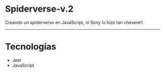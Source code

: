 # Spiderverse-v.2

Creando un spiderverso en JavaScript, ni Sony lo hizo tan chevere!!.
____
# Tecnologías
* Jest
* JavaScript
